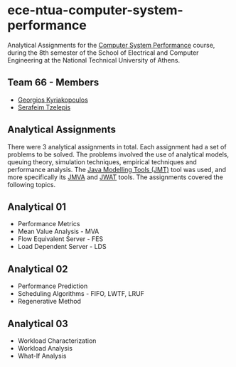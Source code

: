 # ece-ntua-computer-system-performance

Analytical Assignments for the [Computer System Performance](https://www.ece.ntua.gr/en/undergraduate/courses/3207) course, during the 8th semester of the School of Electrical and Computer Engineering at the National Technical University of Athens.

## Team 66 - Members

- [Georgios Kyriakopoulos](https://github.com/geokyr)
- [Serafeim Tzelepis](https://github.com/sertze)

## Analytical Assignments

There were 3 analytical assignments in total. Each assignment had a set of problems to be solved. The problems involved the use of analytical models, queuing theory, simulation techniques, empirical techniques and performance analysis. The [Java Modelling Tools (JMT)](https://jmt.sourceforge.net/) tool was used, and more specifically its [JMVA](https://jmt.sourceforge.net/JMVA.html) and [JWAT](https://jmt.sourceforge.net/JWAT.html) tools. The assignments covered the following topics.

## Analytical 01

- Performance Metrics
- Mean Value Analysis - MVA
- Flow Equivalent Server - FES
- Load Dependent Server - LDS

## Analytical 02

- Performance Prediction
- Scheduling Algorithms - FIFO, LWTF, LRUF
- Regenerative Method

## Analytical 03

- Workload Characterization
- Workload Analysis
- What-If Analysis
